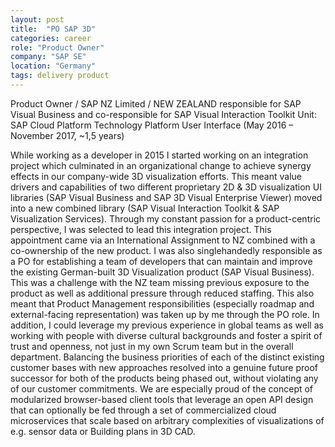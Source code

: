 ```yaml
---
layout: post
title:  "PO SAP 3D"
categories: career
role: "Product Owner"
company: "SAP SE"
location: "Germany"
tags: delivery product
---
```

Product Owner / SAP NZ Limited / NEW ZEALAND
responsible for SAP Visual Business and co-responsible for SAP Visual Interaction Toolkit
Unit: SAP Cloud Platform Technology Platform User Interface (May 2016 – November 2017, ~1,5 years)
<!--more-->

While working as a developer in 2015 I started working on an integration project which culminated in an organizational change to achieve synergy effects in our company-wide 3D visualization efforts. This meant value drivers and capabilities of two different proprietary 2D & 3D visualization UI libraries (SAP Visual Business and SAP 3D Visual Enterprise Viewer) moved into a new combined library (SAP Visual Interaction Toolkit & SAP Visualization Services). Through my constant passion for a product-centric perspective, I was selected to lead this integration project. This appointment came via an International Assignment to NZ combined with a co-ownership of the new product. 
I was also singlehandedly responsible as a PO for establishing a team of developers that can maintain and improve the existing German-built 3D Visualization product (SAP Visual Business). This was a challenge with the NZ team missing previous exposure to the product as well as additional pressure through reduced staffing. This also meant that Product Management responsibilities (especially roadmap and external-facing representation) was taken up by me through the PO role.
In addition, I could leverage my previous experience in global teams as well as working with people with diverse cultural backgrounds and foster a spirit of trust and openness, not just in my own Scrum team but in the overall department. 
Balancing the business priorities of each of the distinct existing customer bases with new approaches resolved into a genuine future proof successor for both of the products being phased out, without violating any of our customer commitments. We are especially proud of the concept of modularized browser-based client tools that leverage an open API design that can optionally be fed through a set of commercialized cloud microservices that scale based on arbitrary complexities of visualizations of e.g. sensor data or Building plans in 3D CAD.